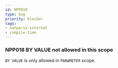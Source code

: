 ```yaml
---
id: NPP018
type: bug
priority: blocker
tags:
- natparse-internal 
- compile-time 
---
```


### NPP018 BY VALUE not allowed in this scope
`BY VALUE` is only allowed in `PARAMETER` scope.
